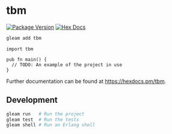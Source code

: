 # tbm

[![Package Version](https://img.shields.io/hexpm/v/tbm)](https://hex.pm/packages/tbm)
[![Hex Docs](https://img.shields.io/badge/hex-docs-ffaff3)](https://hexdocs.pm/tbm/)

```sh
gleam add tbm
```
```gleam
import tbm

pub fn main() {
  // TODO: An example of the project in use
}
```

Further documentation can be found at <https://hexdocs.pm/tbm>.

## Development

```sh
gleam run   # Run the project
gleam test  # Run the tests
gleam shell # Run an Erlang shell
```
